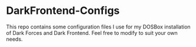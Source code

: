 # DarkFrontend-Configs

This repo contains some configuration files I use for my DOSBox installation of Dark Forces and Dark Frontend. Feel free to modify to suit your own needs.